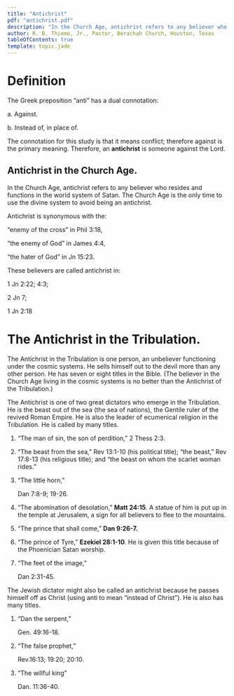 ```yaml
---
title: "Antichrist"
pdf: "antichrist.pdf"
description: "In the Church Age, antichrist refers to any believer who resides and functions in the world system of Satan."
author: R. B. Thieme, Jr., Pastor, Berachah Church, Houston, Texas
tableOfContents: true
template: topic.jade
---
```


# Definition

The Greek preposition “anti” has a dual connotation:

a. Against.

b. Instead of, in place of.

The connotation for this study is that it means conflict; therefore against is the primary meaning. Therefore, an **antichrist** is someone against the Lord.

## Antichrist in the Church Age.

In the Church Age, antichrist refers to any believer who resides and functions in the world system of Satan. The Church Age is the only time to use the divine system to avoid being an antichrist.

Antichrist is synonymous with the:

“enemy of the cross” in Phil 3:18,

“the enemy of God” in James 4:4,

“the hater of God” in Jn 15:23.

These believers are called antichrist in:

1 Jn 2:22; 4:3;

2 Jn 7;

1 Jn 2:18

# The Antichrist in the Tribulation.

The Antichrist in the Tribulation is one person, an unbeliever functioning under the cosmic systems. He sells himself out to the devil more than any other person. He has seven or eight titles in the Bible. (The believer in the Church Age living in the cosmic systems is no better than the Antichrist of the Tribulation.)

The Antichrist is one of two great dictators who emerge in the Tribulation. He is the beast out of the sea (the sea of nations), the Gentile ruler of the revived Roman Empire. He is also the leader of ecumenical religion in the Tribulation. He is called by many titles.

1.  “The man of sin, the son of perdition,” 2 Thess 2:3.

2.  “The beast from the sea,” Rev 13:1-10 (his political title); “the beast,” Rev 17:8-13 (his religious title); and “the beast on whom the scarlet woman rides.”

2.  “The little horn,”

    Dan 7:8-9; 19-26.

2.  “The abomination of desolation,” **Matt 24:15**. A statue of him is put up in the temple at Jerusalem, a sign for all believers to flee to the mountains.

2.  “The prince that shall come,” **Dan 9:26-7.**

2.  “The prince of Tyre,” **Ezekiel 28:1-10**. He is given this title because of the Phoenician     Satan worship.

2.  “The feet of the image,”

    Dan 2:31-45.

The Jewish dictator might also be called an antichrist because he passes himself off as Christ (using anti to mean “instead of Christ”). He is also has many titles.

1.  “Dan the serpent,”

    Gen. 49:16-18.

2.  “The false prophet,”

    Rev.16:13; 19:20; 20:10.

2.  “The willful king”
  
    Dan. 11:36-40.
